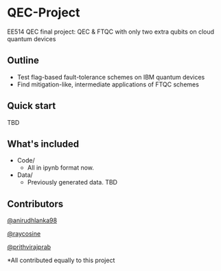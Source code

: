 # QEC-Project
EE514 QEC final project:  QEC &amp; FTQC with only two extra qubits on cloud quantum devices

## Outline
- Test flag-based fault-tolerance schemes on IBM quantum devices
- Find mitigation-like, intermediate applications of FTQC schemes
## Quick start
TBD
## What's included
- Code/
  - All in ipynb format now.
- Data/
  - Previously generated data.
TBD
## Contributors
[@anirudhlanka98](https://github.com/anirudhlanka98)

[@raycosine](https://github.com/raycosine)

[@prithvirajprab](https://github.com/prithvirajprab)

*All contributed equally to this project 
